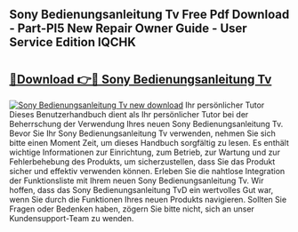## Sony Bedienungsanleitung Tv Free Pdf Download - Part-PI5 New Repair Owner Guide - User Service Edition lQCHK

# <h2><a href="http://df00hp.blite.top/?on=Sony+Bedienungsanleitung+Tv">🔗Download 👉🔴 Sony Bedienungsanleitung Tv</a></h2>

[![Sony Bedienungsanleitung Tv new download](https://i.imgur.com/lujVjoI.png)](http://df00hp.blite.top/?on=Sony+Bedienungsanleitung+Tv)
Ihr persönlicher Tutor Dieses Benutzerhandbuch dient als Ihr persönlicher Tutor bei der Beherrschung der Verwendung Ihres neuen Sony Bedienungsanleitung Tv. Bevor Sie Ihr Sony Bedienungsanleitung Tv verwenden, nehmen Sie sich bitte einen Moment Zeit, um dieses Handbuch sorgfältig zu lesen. Es enthält wichtige Informationen zur Einrichtung, zum Betrieb, zur Wartung und zur Fehlerbehebung des Produkts, um sicherzustellen, dass Sie das Produkt sicher und effektiv verwenden können. Erleben Sie die nahtlose Integration der Funktionsliste mit Ihrem neuen Sony Bedienungsanleitung Tv. Wir hoffen, dass das Sony Bedienungsanleitung TvD ein wertvolles Gut war, wenn Sie durch die Funktionen Ihres neuen Produkts navigieren. Sollten Sie Fragen oder Bedenken haben, zögern Sie bitte nicht, sich an unser Kundensupport-Team zu wenden.
